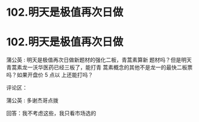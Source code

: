 # 102.明天是极值再次日做

# 102.明天是极值再次日做

蒲公英 : 明天是极值再次日做新题材的强化二板，青蒿素算新 题材吗？但是明天青蒿素龙一沃华医药已经三板了，能打青 蒿素概念的其他不是龙一的最快二板票吗？如果开盘价 5 点以 上还能打吗？

评论区：

蒲公英 : 多谢杰哥点拨

回答：我不考虑这些，我只看市场选的
